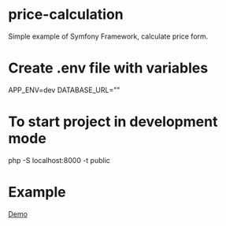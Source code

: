 # price-calculation
Simple example of Symfony Framework, calculate price form.

# Create .env file with variables
APP_ENV=dev
DATABASE_URL=""

# To start project in development mode
php -S localhost:8000 -t public

# Example
[Demo](http://price-calculation.aksion.me/)

